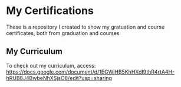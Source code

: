 # My Certifications
These is a repository I created to show my gratuation and course certificates, both from graduation and courses

## My Curriculum
To check out my curriculum, access: https://docs.google.com/document/d/1EGWjHB5KhHXdI9thR4rtA4H-hRUB8J4BwbeNhXSjsO8/edit?usp=sharing